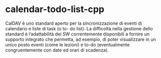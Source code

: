 # calendar-todo-list-cpp

CalDAV è uno standard aperto per la sincronizzazione di eventi di calendario e liste di task (o to- do list).
La difficoltà nella gestione dello standard è l’adattabilità dei SW correntemente disponibili a fornire un supporto integrato che permetta, ad esempio, di poter visualizzare in un unico posto eventi (come le lezioni) e to-do (eventualmente congruentemente con date ed orari di scadenza).
